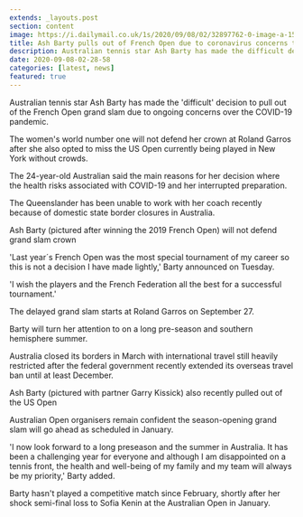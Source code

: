 ```yaml
---
extends: _layouts.post
section: content
image: https://i.dailymail.co.uk/1s/2020/09/08/02/32897762-0-image-a-15_1599526834078.jpg 
title: Ash Barty pulls out of French Open due to coronavirus concerns to enjoy the summer in Australia 
description: Australian tennis star Ash Barty has made the difficult decision to pull out of the French Open grand slam due to ongoing concerns over the COVID-19 pandemic. 
date: 2020-09-08-02-28-58 
categories: [latest, news] 
featured: true 
--- 
```

Australian tennis star Ash Barty has made the 'difficult' decision to pull out of the French Open grand slam due to ongoing concerns over the COVID-19 pandemic.

The women's world number one will not defend her crown at Roland Garros after she also opted to miss the US Open currently being played in New York without crowds.

The 24-year-old Australian said the main reasons for her decision where the health risks associated with COVID-19 and her interrupted preparation. 

The Queenslander has been unable to work with her coach recently because of domestic state border closures in Australia. 

Ash Barty (pictured after winning the 2019 French Open) will not defend grand slam crown

'Last year´s French Open was the most special tournament of my career so this is not a decision I have made lightly,' Barty announced on Tuesday.

'I wish the players and the French Federation all the best for a successful tournament.'

The delayed grand slam starts at Roland Garros on September 27. 

Barty will turn her attention to on a long pre-season and southern hemisphere summer. 

Australia closed its borders in March with international travel still heavily restricted after the federal government recently extended its overseas travel ban until at least December.  

Ash Barty (pictured with partner Garry Kissick) also recently pulled out of the US Open

Australian Open organisers remain confident the season-opening grand slam will go ahead as scheduled in January.

'I now look forward to a long preseason and the summer in Australia. It has been a challenging year for everyone and although I am disappointed on a tennis front, the health and well-being of my family and my team will always be my priority,' Barty added.

Barty hasn't played a competitive match since February, shortly after her shock semi-final loss to Sofia Kenin at the Australian Open in January.

